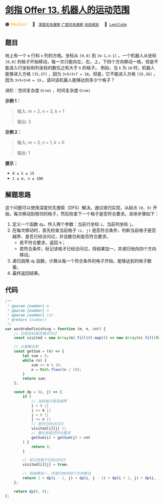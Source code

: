 # [剑指 Offer 13. 机器人的运动范围](https://leetcode.cn/problems/ji-qi-ren-de-yun-dong-fan-wei-lcof)

🟠 <font color=#ffb800>Medium</font>&emsp; 🔖&ensp; [`深度优先搜索`](/tag/depth-first-search.md) [`广度优先搜索`](/tag/breadth-first-search.md) [`动态规划`](/tag/dynamic-programming.md)&emsp; 🔗&ensp;[`LeetCode`](https://leetcode.cn/problems/ji-qi-ren-de-yun-dong-fan-wei-lcof)

## 题目

地上有一个 `m` 行和 `n` 列的方格。坐标从 `[0,0]` 到 `[m-1,n-1]` 。一个机器人从坐标 `[0,0]` 的格子开始移动，每一次只能向左，右，上，下四个方向移动一格，但是不能进入行坐标和列坐标的数位之和大于 `k` 的格子。 例如，当 `k` 为 `18` 时，机器人能够进入方格 `[35,37]` ，因为 `3+5+3+7 = 18`。但是，它不能进入方格 `[35,38]` ，因为 `3+5+3+8 = 19` 。请问该机器人能够达到多少个格子？

进阶：空间复杂度 `O(nm)` ，时间复杂度 `O(nm)`

**示例 1：**

> 输入: m = 2, n = 3, k = 1
>
> 输出: 3

**示例 2：**

> 输入: m = 3, n = 1, k = 0
>
> 输出: 1

**提示：**

- `0 ≤ k ≤ 15`
- `1 ≤ m, n ≤ 100`

## 解题思路

这个问题可以使用深度优先搜索（DFS）解决。通过递归实现，从起点 `(0, 0)` 开始，每次移动到相邻的格子，然后检查下一个格子是否符合要求。具体步骤如下：

1. 定义一个函数 `dp`，传入两个参数：当前行坐标 `i`、当前列坐标 `j`。
2. 在每次移动时，首先检查当前格子 `(i, j)` 是否符合条件，判断当前格子是否越界、是否已经访问过，并且数位和是否符合要求。
   - 若不符合要求，返回 `0`；
   - 若符合条件，标记该格子已经访问过，将结果加一，并递归地向四个方向移动。
3. 递归调用 `dp` 函数，计算从每一个符合条件的格子开始，能够达到的格子数量。
4. 最终返回结果。

## 代码

```javascript
/**
 * @param {number} m
 * @param {number} n
 * @param {number} cnt
 * @return {number}
 */
var wardrobeFinishing = function (m, n, cnt) {
	// 记录坐标是否被访问过
	const visited = new Array(m).fill(0).map(() => new Array(n).fill(false));

	// 计算数位和
	const getSum = (n) => {
		let sum = 0;
		while (n) {
			sum += n % 10;
			n = Math.floor(n / 10);
		}
		return sum;
	};

	const dp = (i, j) => {
		if (
			// 当前格子是否越界
			i < 0 ||
			i >= m ||
			j < 0 ||
			j >= n ||
			// 是否已经访问过
			visited[i][j] ||
			// 数位和是否符合要求
			getSum(i) + getSum(j) > cnt
		) {
			return 0;
		}

		// 标记该格子已经访问过
		visited[i][j] = true;

		// 将结果加一，并递归地向四个方向移动
		return 1 + dp(i - 1, j) + dp(i, j - 1) + dp(i + 1, j) + dp(i, j + 1);
	};

	return dp(0, 0);
};
```
